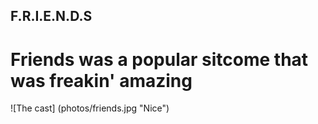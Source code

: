 ## F.R.I.E.N.D.S

# Friends was a popular sitcome that was freakin' amazing

![The cast] (photos/friends.jpg "Nice")
